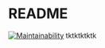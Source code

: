 # README
[![Maintainability](https://api.codeclimate.com/v1/badges/45ab53278a8b2c027547/maintainability)](https://codeclimate.com/github/dysnomian/catgirl_supplies/maintainability)
tktktktktk
